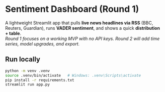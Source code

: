 # Sentiment Dashboard (Round 1)

A lightweight Streamlit app that pulls **live news headlines via RSS** (BBC, Reuters, Guardian), runs **VADER sentiment**, and shows a quick **distribution + table**.  
*Round 1 focuses on a working MVP with no API keys. Round 2 will add time series, model upgrades, and export.*

## Run locally
```bash
python -m venv .venv
source .venv/bin/activate   # Windows: .venv\Scripts\activate
pip install -r requirements.txt
streamlit run app.py